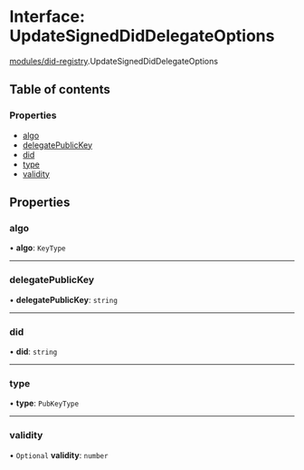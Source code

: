 # Interface: UpdateSignedDidDelegateOptions

[modules/did-registry](../modules/modules_did_registry.md).UpdateSignedDidDelegateOptions

## Table of contents

### Properties

- [algo](modules_did_registry.UpdateSignedDidDelegateOptions.md#algo)
- [delegatePublicKey](modules_did_registry.UpdateSignedDidDelegateOptions.md#delegatepublickey)
- [did](modules_did_registry.UpdateSignedDidDelegateOptions.md#did)
- [type](modules_did_registry.UpdateSignedDidDelegateOptions.md#type)
- [validity](modules_did_registry.UpdateSignedDidDelegateOptions.md#validity)

## Properties

### algo

• **algo**: `KeyType`

___

### delegatePublicKey

• **delegatePublicKey**: `string`

___

### did

• **did**: `string`

___

### type

• **type**: `PubKeyType`

___

### validity

• `Optional` **validity**: `number`
